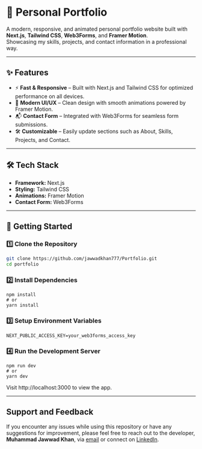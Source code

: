 # 💼 Personal Portfolio

A modern, responsive, and animated personal portfolio website built with **Next.js**, **Tailwind CSS**, **Web3Forms**, and **Framer Motion**.  
Showcasing my skills, projects, and contact information in a professional way.

---

## ✨ Features
- ⚡ **Fast & Responsive** – Built with Next.js and Tailwind CSS for optimized performance on all devices.
- 🎨 **Modern UI/UX** – Clean design with smooth animations powered by Framer Motion.
- 📬 **Contact Form** – Integrated with Web3Forms for seamless form submissions.
- 🛠️ **Customizable** – Easily update sections such as About, Skills, Projects, and Contact.

---

## 🛠️ Tech Stack
- **Framework:** Next.js  
- **Styling:** Tailwind CSS  
- **Animations:** Framer Motion  
- **Contact Form:** Web3Forms  

---


## 🚀 Getting Started

### 1️⃣ Clone the Repository
```bash
git clone https://github.com/jawwadkhan777/Portfolio.git
cd portfolio
```
### 2️⃣ Install Dependencies
```
npm install
# or
yarn install
```
### 3️⃣ Setup Environment Variables
```
NEXT_PUBLIC_ACCESS_KEY=your_web3forms_access_key
```
### 4️⃣ Run the Development Server
```
npm run dev
# or
yarn dev
```
Visit http://localhost:3000
 to view the app.


---
## Support and Feedback
If you encounter any issues while using this repository or have any suggestions for improvement, please feel free to reach out to the developer, **Muhammad Jawwad Khan**, via [email](mailto:m.jawwadkhan777@gmail.com) or connect on [LinkedIn](https://www.linkedin.com/in/jawwadkhan777/).